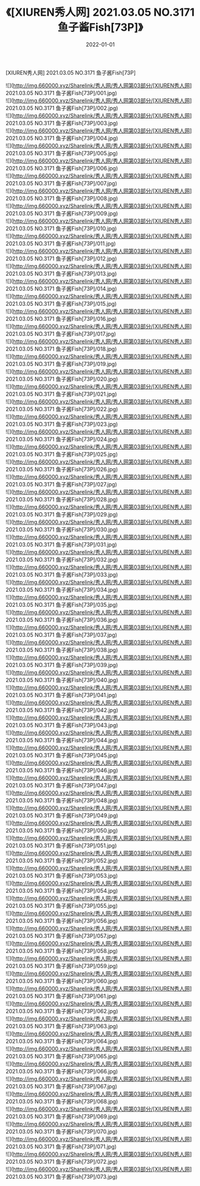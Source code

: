 ﻿---
layout: post
title:  《[XIUREN秀人网] 2021.03.05 NO.3171 鱼子酱Fish[73P]》
date:   2022-01-01
img: http://img.660000.xyz/Sharelink/秀人网/秀人网第03部分/[XIUREN秀人网] 2021.03.05 NO.3171 鱼子酱Fish[73P]/000.jpg
categories: [美女, 清纯, 唯美]
---

[XIUREN秀人网] 2021.03.05 NO.3171 鱼子酱Fish[73P]

  ![](http://img.660000.xyz/Sharelink/秀人网/秀人网第03部分/[XIUREN秀人网] 2021.03.05 NO.3171 鱼子酱Fish[73P]/001.jpg) <br> ![](http://img.660000.xyz/Sharelink/秀人网/秀人网第03部分/[XIUREN秀人网] 2021.03.05 NO.3171 鱼子酱Fish[73P]/002.jpg) <br> ![](http://img.660000.xyz/Sharelink/秀人网/秀人网第03部分/[XIUREN秀人网] 2021.03.05 NO.3171 鱼子酱Fish[73P]/003.jpg) <br> ![](http://img.660000.xyz/Sharelink/秀人网/秀人网第03部分/[XIUREN秀人网] 2021.03.05 NO.3171 鱼子酱Fish[73P]/004.jpg) <br> ![](http://img.660000.xyz/Sharelink/秀人网/秀人网第03部分/[XIUREN秀人网] 2021.03.05 NO.3171 鱼子酱Fish[73P]/005.jpg) <br> ![](http://img.660000.xyz/Sharelink/秀人网/秀人网第03部分/[XIUREN秀人网] 2021.03.05 NO.3171 鱼子酱Fish[73P]/006.jpg) <br> ![](http://img.660000.xyz/Sharelink/秀人网/秀人网第03部分/[XIUREN秀人网] 2021.03.05 NO.3171 鱼子酱Fish[73P]/007.jpg) <br> ![](http://img.660000.xyz/Sharelink/秀人网/秀人网第03部分/[XIUREN秀人网] 2021.03.05 NO.3171 鱼子酱Fish[73P]/008.jpg) <br> ![](http://img.660000.xyz/Sharelink/秀人网/秀人网第03部分/[XIUREN秀人网] 2021.03.05 NO.3171 鱼子酱Fish[73P]/009.jpg) <br> ![](http://img.660000.xyz/Sharelink/秀人网/秀人网第03部分/[XIUREN秀人网] 2021.03.05 NO.3171 鱼子酱Fish[73P]/010.jpg) <br> ![](http://img.660000.xyz/Sharelink/秀人网/秀人网第03部分/[XIUREN秀人网] 2021.03.05 NO.3171 鱼子酱Fish[73P]/011.jpg) <br> ![](http://img.660000.xyz/Sharelink/秀人网/秀人网第03部分/[XIUREN秀人网] 2021.03.05 NO.3171 鱼子酱Fish[73P]/012.jpg) <br> ![](http://img.660000.xyz/Sharelink/秀人网/秀人网第03部分/[XIUREN秀人网] 2021.03.05 NO.3171 鱼子酱Fish[73P]/013.jpg) <br> ![](http://img.660000.xyz/Sharelink/秀人网/秀人网第03部分/[XIUREN秀人网] 2021.03.05 NO.3171 鱼子酱Fish[73P]/014.jpg) <br> ![](http://img.660000.xyz/Sharelink/秀人网/秀人网第03部分/[XIUREN秀人网] 2021.03.05 NO.3171 鱼子酱Fish[73P]/015.jpg) <br> ![](http://img.660000.xyz/Sharelink/秀人网/秀人网第03部分/[XIUREN秀人网] 2021.03.05 NO.3171 鱼子酱Fish[73P]/016.jpg) <br> ![](http://img.660000.xyz/Sharelink/秀人网/秀人网第03部分/[XIUREN秀人网] 2021.03.05 NO.3171 鱼子酱Fish[73P]/017.jpg) <br> ![](http://img.660000.xyz/Sharelink/秀人网/秀人网第03部分/[XIUREN秀人网] 2021.03.05 NO.3171 鱼子酱Fish[73P]/018.jpg) <br> ![](http://img.660000.xyz/Sharelink/秀人网/秀人网第03部分/[XIUREN秀人网] 2021.03.05 NO.3171 鱼子酱Fish[73P]/019.jpg) <br> ![](http://img.660000.xyz/Sharelink/秀人网/秀人网第03部分/[XIUREN秀人网] 2021.03.05 NO.3171 鱼子酱Fish[73P]/020.jpg) <br> ![](http://img.660000.xyz/Sharelink/秀人网/秀人网第03部分/[XIUREN秀人网] 2021.03.05 NO.3171 鱼子酱Fish[73P]/021.jpg) <br> ![](http://img.660000.xyz/Sharelink/秀人网/秀人网第03部分/[XIUREN秀人网] 2021.03.05 NO.3171 鱼子酱Fish[73P]/022.jpg) <br> ![](http://img.660000.xyz/Sharelink/秀人网/秀人网第03部分/[XIUREN秀人网] 2021.03.05 NO.3171 鱼子酱Fish[73P]/023.jpg) <br> ![](http://img.660000.xyz/Sharelink/秀人网/秀人网第03部分/[XIUREN秀人网] 2021.03.05 NO.3171 鱼子酱Fish[73P]/024.jpg) <br> ![](http://img.660000.xyz/Sharelink/秀人网/秀人网第03部分/[XIUREN秀人网] 2021.03.05 NO.3171 鱼子酱Fish[73P]/025.jpg) <br> ![](http://img.660000.xyz/Sharelink/秀人网/秀人网第03部分/[XIUREN秀人网] 2021.03.05 NO.3171 鱼子酱Fish[73P]/026.jpg) <br> ![](http://img.660000.xyz/Sharelink/秀人网/秀人网第03部分/[XIUREN秀人网] 2021.03.05 NO.3171 鱼子酱Fish[73P]/027.jpg) <br> ![](http://img.660000.xyz/Sharelink/秀人网/秀人网第03部分/[XIUREN秀人网] 2021.03.05 NO.3171 鱼子酱Fish[73P]/028.jpg) <br> ![](http://img.660000.xyz/Sharelink/秀人网/秀人网第03部分/[XIUREN秀人网] 2021.03.05 NO.3171 鱼子酱Fish[73P]/029.jpg) <br> ![](http://img.660000.xyz/Sharelink/秀人网/秀人网第03部分/[XIUREN秀人网] 2021.03.05 NO.3171 鱼子酱Fish[73P]/030.jpg) <br> ![](http://img.660000.xyz/Sharelink/秀人网/秀人网第03部分/[XIUREN秀人网] 2021.03.05 NO.3171 鱼子酱Fish[73P]/031.jpg) <br> ![](http://img.660000.xyz/Sharelink/秀人网/秀人网第03部分/[XIUREN秀人网] 2021.03.05 NO.3171 鱼子酱Fish[73P]/032.jpg) <br> ![](http://img.660000.xyz/Sharelink/秀人网/秀人网第03部分/[XIUREN秀人网] 2021.03.05 NO.3171 鱼子酱Fish[73P]/033.jpg) <br> ![](http://img.660000.xyz/Sharelink/秀人网/秀人网第03部分/[XIUREN秀人网] 2021.03.05 NO.3171 鱼子酱Fish[73P]/034.jpg) <br> ![](http://img.660000.xyz/Sharelink/秀人网/秀人网第03部分/[XIUREN秀人网] 2021.03.05 NO.3171 鱼子酱Fish[73P]/035.jpg) <br> ![](http://img.660000.xyz/Sharelink/秀人网/秀人网第03部分/[XIUREN秀人网] 2021.03.05 NO.3171 鱼子酱Fish[73P]/036.jpg) <br> ![](http://img.660000.xyz/Sharelink/秀人网/秀人网第03部分/[XIUREN秀人网] 2021.03.05 NO.3171 鱼子酱Fish[73P]/037.jpg) <br> ![](http://img.660000.xyz/Sharelink/秀人网/秀人网第03部分/[XIUREN秀人网] 2021.03.05 NO.3171 鱼子酱Fish[73P]/038.jpg) <br> ![](http://img.660000.xyz/Sharelink/秀人网/秀人网第03部分/[XIUREN秀人网] 2021.03.05 NO.3171 鱼子酱Fish[73P]/039.jpg) <br> ![](http://img.660000.xyz/Sharelink/秀人网/秀人网第03部分/[XIUREN秀人网] 2021.03.05 NO.3171 鱼子酱Fish[73P]/040.jpg) <br> ![](http://img.660000.xyz/Sharelink/秀人网/秀人网第03部分/[XIUREN秀人网] 2021.03.05 NO.3171 鱼子酱Fish[73P]/041.jpg) <br> ![](http://img.660000.xyz/Sharelink/秀人网/秀人网第03部分/[XIUREN秀人网] 2021.03.05 NO.3171 鱼子酱Fish[73P]/042.jpg) <br> ![](http://img.660000.xyz/Sharelink/秀人网/秀人网第03部分/[XIUREN秀人网] 2021.03.05 NO.3171 鱼子酱Fish[73P]/043.jpg) <br> ![](http://img.660000.xyz/Sharelink/秀人网/秀人网第03部分/[XIUREN秀人网] 2021.03.05 NO.3171 鱼子酱Fish[73P]/044.jpg) <br> ![](http://img.660000.xyz/Sharelink/秀人网/秀人网第03部分/[XIUREN秀人网] 2021.03.05 NO.3171 鱼子酱Fish[73P]/045.jpg) <br> ![](http://img.660000.xyz/Sharelink/秀人网/秀人网第03部分/[XIUREN秀人网] 2021.03.05 NO.3171 鱼子酱Fish[73P]/046.jpg) <br> ![](http://img.660000.xyz/Sharelink/秀人网/秀人网第03部分/[XIUREN秀人网] 2021.03.05 NO.3171 鱼子酱Fish[73P]/047.jpg) <br> ![](http://img.660000.xyz/Sharelink/秀人网/秀人网第03部分/[XIUREN秀人网] 2021.03.05 NO.3171 鱼子酱Fish[73P]/048.jpg) <br> ![](http://img.660000.xyz/Sharelink/秀人网/秀人网第03部分/[XIUREN秀人网] 2021.03.05 NO.3171 鱼子酱Fish[73P]/049.jpg) <br> ![](http://img.660000.xyz/Sharelink/秀人网/秀人网第03部分/[XIUREN秀人网] 2021.03.05 NO.3171 鱼子酱Fish[73P]/050.jpg) <br> ![](http://img.660000.xyz/Sharelink/秀人网/秀人网第03部分/[XIUREN秀人网] 2021.03.05 NO.3171 鱼子酱Fish[73P]/051.jpg) <br> ![](http://img.660000.xyz/Sharelink/秀人网/秀人网第03部分/[XIUREN秀人网] 2021.03.05 NO.3171 鱼子酱Fish[73P]/052.jpg) <br> ![](http://img.660000.xyz/Sharelink/秀人网/秀人网第03部分/[XIUREN秀人网] 2021.03.05 NO.3171 鱼子酱Fish[73P]/053.jpg) <br> ![](http://img.660000.xyz/Sharelink/秀人网/秀人网第03部分/[XIUREN秀人网] 2021.03.05 NO.3171 鱼子酱Fish[73P]/054.jpg) <br> ![](http://img.660000.xyz/Sharelink/秀人网/秀人网第03部分/[XIUREN秀人网] 2021.03.05 NO.3171 鱼子酱Fish[73P]/055.jpg) <br> ![](http://img.660000.xyz/Sharelink/秀人网/秀人网第03部分/[XIUREN秀人网] 2021.03.05 NO.3171 鱼子酱Fish[73P]/056.jpg) <br> ![](http://img.660000.xyz/Sharelink/秀人网/秀人网第03部分/[XIUREN秀人网] 2021.03.05 NO.3171 鱼子酱Fish[73P]/057.jpg) <br> ![](http://img.660000.xyz/Sharelink/秀人网/秀人网第03部分/[XIUREN秀人网] 2021.03.05 NO.3171 鱼子酱Fish[73P]/058.jpg) <br> ![](http://img.660000.xyz/Sharelink/秀人网/秀人网第03部分/[XIUREN秀人网] 2021.03.05 NO.3171 鱼子酱Fish[73P]/059.jpg) <br> ![](http://img.660000.xyz/Sharelink/秀人网/秀人网第03部分/[XIUREN秀人网] 2021.03.05 NO.3171 鱼子酱Fish[73P]/060.jpg) <br> ![](http://img.660000.xyz/Sharelink/秀人网/秀人网第03部分/[XIUREN秀人网] 2021.03.05 NO.3171 鱼子酱Fish[73P]/061.jpg) <br> ![](http://img.660000.xyz/Sharelink/秀人网/秀人网第03部分/[XIUREN秀人网] 2021.03.05 NO.3171 鱼子酱Fish[73P]/062.jpg) <br> ![](http://img.660000.xyz/Sharelink/秀人网/秀人网第03部分/[XIUREN秀人网] 2021.03.05 NO.3171 鱼子酱Fish[73P]/063.jpg) <br> ![](http://img.660000.xyz/Sharelink/秀人网/秀人网第03部分/[XIUREN秀人网] 2021.03.05 NO.3171 鱼子酱Fish[73P]/064.jpg) <br> ![](http://img.660000.xyz/Sharelink/秀人网/秀人网第03部分/[XIUREN秀人网] 2021.03.05 NO.3171 鱼子酱Fish[73P]/065.jpg) <br> ![](http://img.660000.xyz/Sharelink/秀人网/秀人网第03部分/[XIUREN秀人网] 2021.03.05 NO.3171 鱼子酱Fish[73P]/066.jpg) <br> ![](http://img.660000.xyz/Sharelink/秀人网/秀人网第03部分/[XIUREN秀人网] 2021.03.05 NO.3171 鱼子酱Fish[73P]/067.jpg) <br> ![](http://img.660000.xyz/Sharelink/秀人网/秀人网第03部分/[XIUREN秀人网] 2021.03.05 NO.3171 鱼子酱Fish[73P]/068.jpg) <br> ![](http://img.660000.xyz/Sharelink/秀人网/秀人网第03部分/[XIUREN秀人网] 2021.03.05 NO.3171 鱼子酱Fish[73P]/069.jpg) <br> ![](http://img.660000.xyz/Sharelink/秀人网/秀人网第03部分/[XIUREN秀人网] 2021.03.05 NO.3171 鱼子酱Fish[73P]/070.jpg) <br> ![](http://img.660000.xyz/Sharelink/秀人网/秀人网第03部分/[XIUREN秀人网] 2021.03.05 NO.3171 鱼子酱Fish[73P]/071.jpg) <br> ![](http://img.660000.xyz/Sharelink/秀人网/秀人网第03部分/[XIUREN秀人网] 2021.03.05 NO.3171 鱼子酱Fish[73P]/072.jpg) <br> ![](http://img.660000.xyz/Sharelink/秀人网/秀人网第03部分/[XIUREN秀人网] 2021.03.05 NO.3171 鱼子酱Fish[73P]/073.jpg) <br>